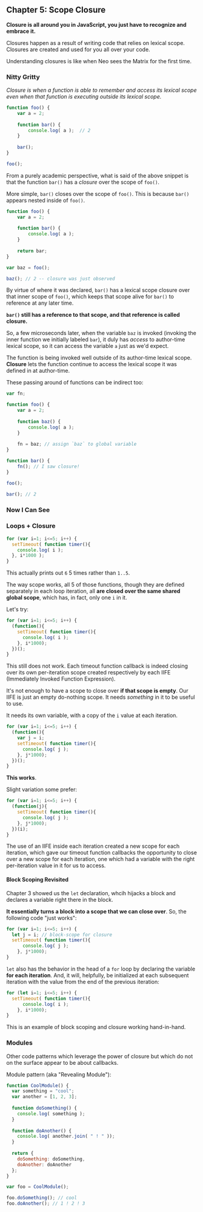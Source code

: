 ## Chapter 5: Scope Closure

**Closure is all around you in JavaScript, you just have to recognize and embrace it.**

Closures happen as a result of writing code that relies on lexical scope. Closures are created and used for you all over your code.

Understanding closures is like when Neo sees the Matrix for the first time.

### Nitty Gritty

*Closure is when a function is able to remember and access its lexical scope even when that function is executing outside its lexical scope.*

```javascript
function foo() {
    var a = 2;
    
    function bar() {
        console.log( a );  // 2
    }
    
    bar();
}

foo();
```



From a purely academic perspective, what is said of the above snippet is that the function `bar()` has a *closure* over the scope of `foo()`.

More simple, `bar()` closes over the scope of `foo()`. This is because `bar()` appears nested inside of `foo()`.

```javascript
function foo() {
    var a = 2;
    
    function bar() {
        console.log( a );
    }
    
    return bar;
}

var baz = foo();

baz(); // 2 -- closure was just observed
```



By virtue of where it was declared, `bar()` has a lexical scope closure over that inner scope of `foo()`, which keeps that scope alive for `bar()` to reference at any later time.

**`bar()` still has a reference to that scope, and that reference is called closure.**

So, a few microseconds later, when the variable `baz` is invoked (invoking the inner function we initially labeled `bar`), it duly has *access* to author-time lexical scope, so it can access the variable `a` just as we'd expect.

The function is being invoked well outside of its author-time lexical scope. **Closure** lets the function continue to access the lexical scope it was defined in at author-time.

These passing around of functions can be indirect too:

```javascript
var fn;

function foo() {
    var a = 2;
    
    function baz() {
        console.log( a );
    }
    
    fn = baz; // assign `baz` to global variable
}

function bar() {
    fn(); // I saw closure!
}

foo();

bar(); // 2

```



### Now I Can See

### Loops + Closure

```javascript
for (var i=1; i<=5; i++) {
  setTimeout( function timer(){
    console.log( i );
  }, i*1000 );
}
```

This actually prints out `6` 5 times rather than `1..5`.

The way scope works, all 5 of those functions, though they are defined separately in each loop iteration, all **are closed over the same shared global scope**, which has, in fact, only one `i` in it.

Let's try:

```javascript
for (var i=1; i<=5; i++) {
  (function(){
    setTimeout( function timer(){
      console.log( i );
    }, i*1000);
  })();
}
```

This still does not work. Each timeout function callback is indeed closing over its own per-iteration scope created respectively by each IIFE (Immediately Invoked Function Expression).

It's not enough to have a scope to close over **if that scope is empty**. Our IIFE is just an empty do-nothing scope. It needs *something* in it to be useful to use.

It needs its own variable, with a copy of the `i` value at each iteration.

```javascript
for (var i=1; i<=5; i++) {
  (function(){
    var j = i;
    setTimeout( function timer(){
      console.log( j );
    }, j*1000);
  })();
}
```

**This works**.

Slight variation some prefer:

```javascript
for (var i=1; i<=5; i++) {
  (function(j){
    setTimeout( function timer(){
      console.log( j );
    }, j*1000);
  })(i);
}
```

The use of an IIFE inside each iteration created a new scope for each iteration, which gave our timeout function callbacks the opportunity to close over a new scope for each iteration, one which had a variable with the right per-iteration value in it for us to access.

#### Block Scoping Revisited

Chapter 3 showed us the `let` declaration, whcih hijacks a block and declares a variable right there in the block.

**It essentially turns a block into a scope that we can close over**. So, the following code "just works":

```javascript
for (var i=1; i<=5; i++) {
  let j = i; // block-scope for closure
  setTimeout( function timer(){
      console.log( j );
    }, j*1000);
}
```

`let` also has the behavior in the head of a `for` loop by declaring the variable **for each iteration**. And, it will, helpfully, be initialized at each subsequent iteration with the value from the end of the previous iteration:

```javascript
for (let i=1; i<=5; i++) {
  setTimeout( function timer(){
      console.log( i );
    }, i*1000);
}
```

This is an example of block scoping and closure working hand-in-hand.

### Modules

Other code patterns which leverage the power of closure but which do not on the surface appear to be about callbacks.

Module pattern (aka "Revealing Module"):

```javascript
function CoolModule() {
  var something = "cool";
  var another = [1, 2, 3];
  
  function doSomething() {
    console.log( something );
  }
  
  function doAnother() {
    console.log( another.join( " ! " ));
  }
  
  return {
    doSomething: doSomething,
    doAnother: doAnother
  };
}

var foo = CoolModule();

foo.doSomething(); // cool
foo.doAnother(); // 1 ! 2 ! 3
```

